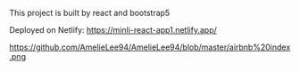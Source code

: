 This project is built by react and bootstrap5

Deployed on Netlify:
https://minli-react-app1.netlify.app/

https://github.com/AmelieLee94/AmelieLee94/blob/master/airbnb%20index.png